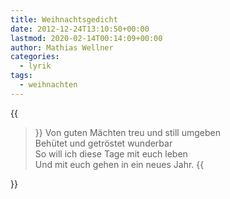 ```yaml
---
title: Weihnachtsgedicht
date: 2012-12-24T13:10:50+00:00
lastmod: 2020-02-14T00:14:09+00:00
author: Mathias Wellner
categories:
  - lyrik
tags:
  - weihnachten
---
```

{{<blockquote cite="Dietrich Bonhoeffer">}}
Von guten Mächten treu und still umgeben<br>
Behütet und getröstet wunderbar<br>
So will ich diese Tage mit euch leben<br>
Und mit euch gehen in ein neues Jahr.
{{</blockquote>}}

